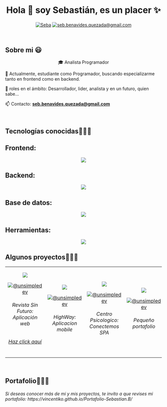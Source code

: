 <h1 align="center">Hola 👋  soy Sebastián, es un placer ✨ </h1> 

<p align="center">
<a href="https://www.linkedin.com/in/sebasti%C3%A1n-benavides-73a5b718b/" target="blank"><img align="center" src="https://img.shields.io/badge/LinkedIn-0077B5?style=for-the-badge&logo=linkedin&logoColor=white" alt="Seba"/></a>
<a href = "seb.benavides.quezada@gmail.com" target="blank"><img align="center" src="https://img.shields.io/badge/Gmail-D14836?style=for-the-badge&logo=gmail&logoColor=white" alt="seb.benavides.quezada@gmail.com"  /></a>

  </p>
<br>
<h2>Sobre mi 😃</h2>
<!--Intro start-->

<p align="center">
  🎓 Analista Programador
  
  🎥 Actualmente, estudiante como Programador, buscando especializarme tanto en frontend como en backend.
  
  📝 roles en el ámbito: Desarrollador, lider, analista y en un futuro, quien sabe...
  
  📫 Contacto: **seb.benavides.quezada@gmail.com**
</p>
<br>

<h2 >Tecnologías conocidas👨🏻‍💻</h2>
<!--tech stack icons-->
<h2 >Frontend:</h2>
<p align="center">
  <a href="">
    <img src="https://skillicons.dev/icons?i=react,angular,line=12" />
  </a>
</p>
<h2 >Backend:</h2>
<p align="center">
  <a href="">
    <img src="https://skillicons.dev/icons?i=javascript,typescript,python,nodejs,express,django,line=12" />
  </a>
</p>
<h2 >Base de datos:</h2>
<p align="center">
  <a href="">
    <img src="https://skillicons.dev/icons?i=mongodb,firebase,mysql,line=12" />
  </a>
</p>
<h2 >Herramientas:</h2>
<p align="center">
  <a href="">
    <img src="https://skillicons.dev/icons?i=css,html,vscode,postman,androidstudio,yarn,git,github,line=12" />
  </a>
</p>

<!-------------------------->
<div id="proyectos">
<h2 >Algunos proyectos👨🏻‍💻</h2>

<table align="center" >
<tr border="none">
  <td width="25%" align="center">
    <p align="center">
     <a href="">
      <img src="https://skillicons.dev/icons?i=react,nodejs,mongodb,line=12" align="center"/>
    </a>
    <p align="center">
      <a href="https://github.com/Ruben14f/HighWayDuocUc" target="blank"><img align="center" src="https://img.shields.io/badge/GitHub-100000?style=for-the-badge&logo=github&logoColor=white" alt="@unsimpledev" /></a>
    </p>
    <h6>Revista Sin Futuro: Aplicación web<h6/>
      <a href="https://github.com/Vincentiko/Revista-Sin-Futuro2">Haz click aquí</a>
</td>
  <td width="25%" align="center">
    <p align="center">
     <a href="">
      <img src="https://skillicons.dev/icons?i=angular,androidstudio,line=12" align="center"/>
    </a>
    <p align="center">
      <a href="https://github.com/Ruben14f/HighWayDuocUc" target="blank"><img align="center" src="https://img.shields.io/badge/GitHub-100000?style=for-the-badge&logo=github&logoColor=white" alt="@unsimpledev" /></a>
    </p>
    <h6>HighWay: Aplicacion mobile<h6/>
</td>
<td width="25%" align="center">
    <p align="center">
     <a href="">
      <img src="https://skillicons.dev/icons?i=python,django,html,css,line=12" align="center"/>
    </a>
    <p align="center">
      <a href="https://github.com/Vincentiko/Centro-Psicologico-Django" target="blank"><img align="center" src="https://img.shields.io/badge/GitHub-100000?style=for-the-badge&logo=github&logoColor=white" alt="@unsimpledev" /></a>
    </p>
    <h6>Centro Psicologico: Conectemos SPA<h6/>
</td>
  
<td width="25%" align="center">
    <p align="center">
     <a href="">
      <img src="https://skillicons.dev/icons?i=html,css,line=12" align="center"/>
    </a>
    <p align="center">
      <a href="https://github.com/Ruben14f/HighWayDuocUc" target="blank"><img align="center" src="https://img.shields.io/badge/GitHub-100000?style=for-the-badge&logo=github&logoColor=white" alt="@unsimpledev" /></a>
    </p>
    <h6>Pequeño portafolio<h6/>
</td>

  
</tr>
</table>
  </div>
<br>


<!--- trophy (start) -->
<h2 >Portafolio👨🏻‍💻</h2>
<h6>Si deseas conocer más de mi y mis proyectos, te invito a que revises mi portafolio: https://vincentiko.github.io/Portafolio-Sebastian.B/<h6/>


        
<!--- stats (end) -->
